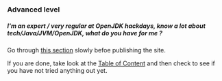 ### Advanced level

##### I'm an expert / very regular at OpenJDK hackdays, know a lot about tech/Java/JVM/OpenJDK, what do you have for me ?

Go through [this section](how-to-navigate/advanced-level.md) slowly befoe publishing the site.

If you are done, take look at the [Table of Content](http://neomatrix369.gitbooks.io/adoptopenjdk-getting-started-kit/content/) and then check to see if you have not tried anything out yet.






